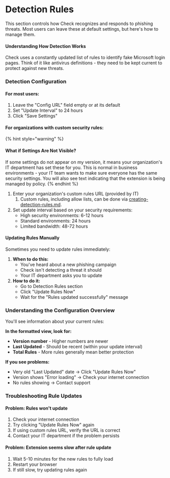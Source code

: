 # Detection Rules

This section controls how Check recognizes and responds to phishing threats. Most users can leave these at default settings, but here's how to manage them.

#### Understanding How Detection Works

Check uses a constantly updated list of rules to identify fake Microsoft login pages. Think of it like antivirus definitions - they need to be kept current to protect against new threats.

### Detection Configuration

#### **For most users:**

1. Leave the "Config URL" field empty or at its default
2. Set "Update Interval" to 24 hours
3. Click "Save Settings"

#### **For organizations with custom security rules:**

{% hint style="warning" %}
#### What if Settings Are Not Visible?

If some settings do not appear on my version, it means your organization's IT department has set these for you. This is normal in business environments - your IT team wants to make sure everyone has the same security settings. You will also see text indicating that the extension is being managed by policy.
{% endhint %}

1. Enter your organization's custom rules URL (provided by IT)
   1. Custom rules, including allow lists, can be done via [creating-detection-rules.md](../advanced/creating-detection-rules.md "mention").
2. Set update interval based on your security requirements:
   * High security environments: 6-12 hours
   * Standard environments: 24 hours
   * Limited bandwidth: 48-72 hours

#### Updating Rules Manually

Sometimes you need to update rules immediately:

1. **When to do this:**
   * You've heard about a new phishing campaign
   * Check isn't detecting a threat it should
   * Your IT department asks you to update
2. **How to do it:**
   * Go to Detection Rules section
   * Click "Update Rules Now"
   * Wait for the "Rules updated successfully" message

### Understanding the Configuration Overview

You'll see information about your current rules:

**In the formatted view, look for:**

* **Version number** - Higher numbers are newer
* **Last Updated** - Should be recent (within your update interval)
* **Total Rules** - More rules generally mean better protection

**If you see problems:**

* Very old "Last Updated" date → Click "Update Rules Now"
* Version shows "Error loading" → Check your internet connection
* No rules showing → Contact support

### Troubleshooting Rule Updates

#### **Problem: Rules won't update**

1. Check your internet connection
2. Try clicking "Update Rules Now" again
3. If using custom rules URL, verify the URL is correct
4. Contact your IT department if the problem persists

#### **Problem: Extension seems slow after rule update**

1. Wait 5-10 minutes for the new rules to fully load
2. Restart your browser
3. If still slow, try updating rules again
